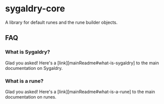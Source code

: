 # sygaldry-core
A library for default runes and the rune builder objects.

## FAQ

### What is Sygaldry?
Glad you asked! Here's a [link][mainReadme#what-is-sygaldry] to the main documentation on Sygaldry.

### What is a rune?
Glad you asked! Here's a [link][mainReadme#what-is-a-rune] to the main documentation on runes.

[mainReadme]:https://github.com/sygaldry/sygaldry/blob/master/README.md